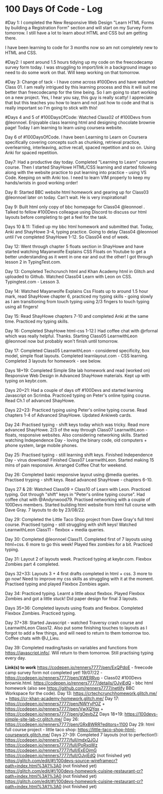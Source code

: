 # 100 Days Of Code - Log

#Day 1: I completed the New Responsive Web Design "Learn HTML Forms by building a Registration Form" section and will start on my Survey Form tomorrow.
I still have a lot to learn about HTML and CSS but am getting there.

I have been learning to code for 3 months now so am not completely new to HTML and CSS.

#Day2: I spent around 1.5 hours tidying up my code on the freecodecamp survey form today. I was struggling to import/link in a background image so need to do some work on that. Will keep working on that tomorrow.

#Day 3: Change of tack - I have come across #100Devs and have watched Class 01. I am really intrigued by this learning process and this it will suit me better than freecodecamp for the time being. So I am going to start working on a new project. Yes, I hear you say, this guy is really scatty! I appreciate that but this teaches you how to learn and not just how to code and that is really important so I'm going to stick with this!

#Days 4 and 5 of #100DaysOfCode:
Watched Class02 of #100Devs from 
@leonnoel. Enjoyable class learning html and designing chocolate brownie page! Today I am learning to learn using coursera website.

Day 6 of #100DaysOfCode. 
I have been Learning to Learn on Coursera specifically covering concepts such as chunking, retrieval practice, overlearning, interleaving, active recall, spaced repetition and so on. Using Anki for spaced repetition.

Day7: Had a productive day today. Completed "Learning to Learn" coursera course. Then I started ShayHowe HTML/CSS learning and started following along with the website practice to put learning into practice - using VS Code. Keeping on with Anki too. I need to learn VIM properly to keep my hands/wrists in good working order!

Day 8: Started BBC website html homework and gearing up for Class03 
@leonnoel
 later on today. Can't wait.  He is very inspirational!

Day 9: Built html only copy of bbc homepage for Class04 
@leonnoel
. Talked to fellow #100Devs colleague using Discord to discuss our html layouts before completing to get a feel for the task.

Days 10 & 11: Tidied up my bbc html homework and submitted that. Today,  Anki and ShayHowe 3-4, typing practice. Going to delay Class04 
@leonnoel
 until I've completed ShayHowe 1-12. So Class04 end of week.
 
 Day 12: Went through chapter 5 floats section in ShayHowe and have started watching Mayanwolfe Explains CSS Floats on Youtube to get a better understanding as it went in one ear and out the other! I got through lesson 2 in TypingTest.com. 
 
 Day 13: Completed Techcrunch html and Khan Academy html in Glitch and uploaded to Github. Watched Class04 Learn with Leon on CSS. Typingtest.com - Lesson 3.
 
 Day 14: Watched Mayanwolfe Explains Css Floats up to around 1.5 hour mark, read ShayHowe chapter 6, practiced my typing skills - going slowly as I am transitioning from touch typing using 2/3 fingers to touch typing using all fingers!
 
 Day 15: Read ShayHowe chapters 7-10 and completed Anki at the same time. Practiced my typing skills. 
 
 Day 16: Completed ShayHowe html-css 1-12:) Had coffee chat with @rfornal which was really helpful. Thanks. 
Starting Class05 LearnwithLeon @leonnoel now but probably won't finish until tomorrow. 

Day 17: Completed Class05 LearnwithLeon - considered specificity, box model, simple float layouts. Completed learnlayout.com - CSS learning. Completed 3 layouts for homework - see below. 

Days 18+19: Completed Simple Site lab homework and read (worked on) Responsive Web Design in Advanced ShayHowe materials. Kept up with typing on keybr.com.

Days 20+21: Had a couple of days off #100Devs and started learning Javascript on Scrimba. Practiced typing on Peter's online typing course. Read Ch.1 of advanced ShayHowe.

Days 22+23: Practiced typing using Peter's online typing course. Read chapters 1-4 of Advanced ShayHowe. Updated Ankiweb cards.

Day 24: Practised typing - shift keys today which was tricky. Read more advanced ShayHowe. 2/3 of the way through Class07 LearnwithLeon - floats, responsive websites. Also considering networking skills. Started watching Independence Day - loving the binary code, old computers + phone system, large mobile phones.

Day 25: Practised typing - still learning shift keys. Finished Independence Day - virus download! Finished Class07 LearnwithLeon. Started making 15 mins of pain responsive. Arranged Coffee Chat for weekend. 

Day 26: Completed basic responsive layout using @media queries. Practised tryping - shift keys. Read advanced ShayHowe - chapters 6-10.

Days 27 & 28: Watched Class09 + Class10 of Learn with Leon. Practiced typing. Got through "shift" keys in "Peter's online typing course". Had coffee chat with @Andynwood79. Practised networking with a couple of 100Devs members. Started building html website from html full course with Dave Gray. 7 layouts to do by 23/08/22.

Day 29: Completed the Little Taco Shop project from Dave Gray's full html course. Practised typing - still struggling with shift keys! Watched LearnwithLeon Class11 - flexbox + media queries.

Day 30: Completed @leonnoel Class11. Completed first of 7 layouts using html+css. 6 more to go this week! Played flex zombies for a bit. Practiced typing. 

Day 31: Layout 2 of layouts week. Practiced typing at keybr.com. Flexbox Zombies part 4 completed.

Days 32+33: Layouts 3 + 4 first drafts completed in html + css. 3 more to go now! Need to improve my css skills as struggling with it at the moment. Practised typing and played Flexbox Zombies again.

Day 34: Practiced typing. Learnt a little about flexbox. Played Flexbox Zombies and got a little stuck! Did paper design for final 3 layouts. 

Days 35+36: Completed layouts using floats and flexbox. Completed Flexbox Zombies. Practiced typing.

Day 37+38: Started Javascript - watched Traversy crash course and LearnwithLeon Class12. Also put some finishing touches to layouts as I forgot to add a few things, and will need to return to them tomorrow too. Coffee chats with @J_Lieu.

Day 39: Completed reading/tasks on variables and functions from https://javascript.info/. Will return to them tomorrow. Still practising typing every day. 


**Link(s) to work**
https://codepen.io/renners7777/pen/ExQPdoE - freecode camp survey form not completed yet!
19/07/22 - https://codepen.io/renners7777/pen/XWERRvp - Class02 #100Devs brownie.html.
https://codepen.io/renners7777/details/OJvjEdQ - bbc html homework (also see https://github.com/renners7777/netlify BBC Workspace for the code).
Day 13: https://crtechcrunchhomework.glitch.me/ + https://cr-khan-academy-homework.glitch.me/
Day 17: https://codepen.io/renners7777/pen/NWYyPOZ + https://codepen.io/renners7777/pen/VwXQYqx + https://codepen.io/renners7777/pen/gOevbZZ
Days 18+19: https://100devs-simple-site-lab-cr.glitch.me/
Day 26: https://codepen.io/renners7777/pen/GRxBWRR?editors=1100
Day 29: html full course project - little taco shop: https://little-taco-shop-html-coursework.glitch.me/
Days 27-39: Completed 7 layouts (not to perfection!):
https://codepen.io/renners7777/full/mdxQJOJ
https://codepen.io/renners7777/full/PoRxqWz
https://codepen.io/renners7777/full/ExEOjmG
https://codepen.io/renners7777/full/OJvjEdQ (not finished yet)
https://glitch.com/edit/#!/100devs-source-wireframecr?path=index.html%3A1%3A0 (not finished yet)
https://glitch.com/edit/#!/100devs-homework-cuisine-restaurant-cr?path=index.html%3A1%3A0 (not finished yet)
https://glitch.com/edit/#!/100devs-homework-cuisine-restaurant-cr?path=index.html%3A1%3A0 (not finished yet)

